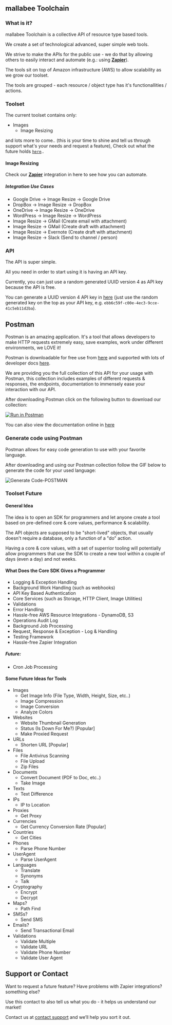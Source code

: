 <script src="//code.tidio.co/ozbdrimnhdmec3oucu580m1ut2acp6i1.js" async></script>

## mallabee Toolchain

### What is it?

mallabee Toolchain is a collective API of resource type based tools.

We create a set of technological advanced, super simple web tools.

We strive to make the APIs for the public use - we do that by allowing others to easily interact and automate (e.g.: using [**Zapier**](https://zapier.com/developer/public-invite/110808/ab56aed0459357f3c7aaee1149fedcbd/)).

The tools sit on top of Amazon infrastructure (AWS) to allow scalability as we grow our toolset.

The tools are grouped - each resource / object type has it's functionallities / actions.

### Toolset

The current toolset contains only:

- Images
  - Image Resizing

and lots more to come.. (this is your time to shine and tell us through support what's your needs and request a feature), Check out what the future holds [`here`](#future)..

#### Image Resizing

Check our [**Zapier**](https://zapier.com/developer/public-invite/110808/ab56aed0459357f3c7aaee1149fedcbd/) integration in here to see how you can automate.

##### Integration Use Cases
- Google Drive -> Image Resize -> Google Drive
- DropBox -> Image Resize -> DropBox
- OneDrive -> Image Resize -> OneDrive
- WordPress -> Image Resize -> WordPress
- Image Resize -> GMail (Create email with attachment)
- Image Resize -> GMail (Create draft with attachment)
- Image Resize -> Evernote (Create draft with attachment)
- Image Resize -> Slack (Send to channel / person)

### API

The API is super simple.

All you need in order to start using it is having an API key.

Currently, you can just use a random generated UUID version 4 as API key because the API is free.

You can generate a UUID version 4 API key in [here](https://www.uuidgenerator.net/) (just use the random generated key on the top as your API key, e.g. `ebb6c59f-c00e-4ec3-9cce-41c5eb11d2ba`).

## Postman
<a name="using-postman"> </a>

Postman is an amazing application. It's a tool that allows developers to make HTTP requests extremely easy, save examples, work under different environments, we LOVE it!

Postman is downloadable for free use from [here](https://www.getpostman.com/) and supported with lots of developer docs [here](https://www.getpostman.com/docs/).

We are providing you the full collection of this API for your usage with Postman, this collection includes examples of different requests & responses, the endpoints, documentation to immensely ease your interaction with our API.

After downloading Postman click on the following button to download our collection:

[![Run in Postman](https://run.pstmn.io/button.svg)](https://www.getpostman.com/collections/024261330e9ef06d3789)

You can also view the documentation online in [here](https://documenter.getpostman.com/view/2329721/T1DmCdd4?version=latest)

### Generate code using Postman

Postman allows for easy code generation to use with your favorite language.

After downloading and using our Postman collection follow the GIF below to generate the code for your used language:

![Generate Code-POSTMAN](https://cdn.greeninvoice.co.il/files/ugc/8/c/7/8c7ea6c7af9046e2987ec70ab6e54dcd.gif)


### <a name="future">Toolset Future</a>

#### General Idea

The idea is to open an SDK for programmers and let anyone create a tool based on pre-defined core & core values, performance & scalability.

The API objects are supposed to be "short-lived" objects, that usually doesn't require a database, only a function of a "do" action.

Having a core & core values, with a set of superrior tooling will potentially allow programmers that use the SDK to create a new tool within a couple of days (even a day) and not weeks.

#### What Does the Core SDK Gives a Programmer

- Logging & Exception Handling
- Background Work Handling (such as webhooks)
- API Key Based Authentication
- Core Services (such as Storage, HTTP Client, Image Utilities)
- Validations
- Error Handling
- Hassle-free AWS Resource Integrations - DynamoDB, S3
- Operations Audit Log
- Background Job Processing
- Request, Response & Exception - Log & Handling
- Testing Framework
- Hassle-free Zapier Integration

##### Future:
- Cron Job Processing

#### Some Future Ideas for Tools

- Images
  - Get Image Info (File Type, Width, Height, Size, etc..)
  - Image Compression
  - Image Conversion
  - Analyze Colors
- Websites
  - Website Thumbnail Generation
  - Status (Is Down For Me?) [Popular]
  - Make Proxied Request
- URLs
  - Shorten URL [Popular]
- Files
  - File Antivirus Scanning
  - File Upload
  - Zip Files
- Documents
  - Convert Document (PDF to Doc, etc..)
  - Take Image
- Texts
  - Text Difference
- IPs
  - IP to Location
- Proxies
  - Get Proxy
- Currencies
  - Get Currency Conversion Rate [Popular]
- Countries
  - Get Cities
- Phones
  - Parse Phone Number
- UserAgent
  - Parse UserAgent
- Languages
  - Translate
  - Synonyms
  - Talk
- Cryptography
  - Encrypt
  - Decrypt
- Maps?
  - Path Find
- SMSs?
  - Send SMS
- Emails?
  - Send Transactional Email
- Validations
  - Validate Multiple
  - Validate URL
  - Validate Phone Number
  - Validate User Agent

## Support or Contact

Want to request a future feature? Have problems with Zapier integrations? something else?

Use this contact to also tell us what you do - it helps us understand our market!

Contact us at [contact support](https://www.tidio.com/talk/ozbdrimnhdmec3oucu580m1ut2acp6i1) and we’ll help you sort it out.
